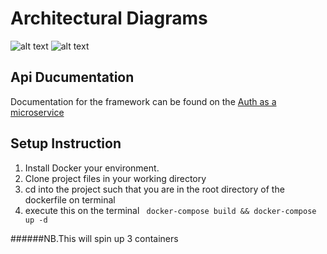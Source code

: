 
# Architectural Diagrams

![alt text](https://github.com/nanakwafo/authmicroservice/blob/master/images/icon1.png "Logo Title Text 1")
![alt text](https://github.com/nanakwafo/authmicroservice/blob/master/images/icon2.png "Logo Title Text 1")

## Api Ducumentation
Documentation for the framework can be found on the [Auth as a microservice](https://documenter.getpostman.com/view/1213803/SzKPWhH9?version=latest)

## Setup Instruction

1. Install Docker your environment.
1. Clone project files in your working directory
1. cd into the project such that you are in the root directory of the dockerfile on terminal
1. execute this on the terminal
  ` docker-compose build && docker-compose up -d`

######NB.This will spin up 3 containers